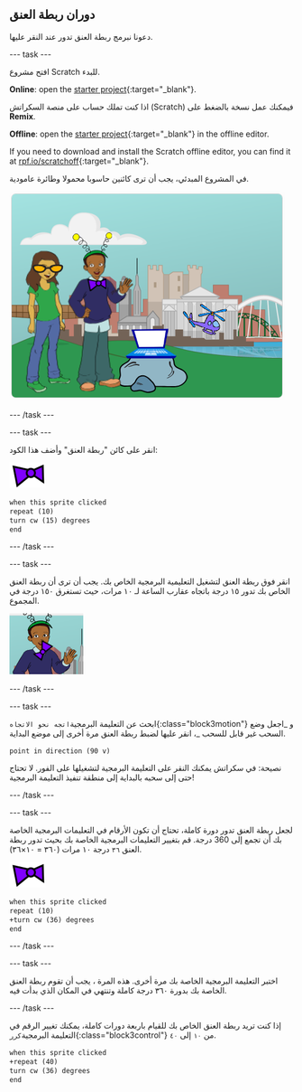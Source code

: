 ## دوران ربطة العنق

دعونا نبرمج ربطة العنق تدور عند النقر عليها.

--- task ---

افتح مشروع Scratch للبدء.

**Online**: open the [starter project](https://rpf.io/tech-toys-on){:target="_blank"}.

اذا كنت تملك حساب على منصة السكراتش (Scratch) فيمكنك عمل نسخة بالضغط على **Remix**.

**Offline**: open the [starter project](https://rpf.io/p/en/tech-toys-go){:target="_blank"} in the offline editor.

If you need to download and install the Scratch offline editor, you can find it at [rpf.io/scratchoff](https://rpf.io/scratchoff){:target="_blank"}.

في المشروع المبدئي، يجب أن ترى كائنين حاسوبا محمولا وطائرة عامودية.

![مشاريع البداية](images/toys-starter.png)

--- /task ---

--- task ---

انقر على كائن "ربطة العنق" وأضف هذا الكود:

![كائن ربطة العنق](images/bowtie-sprite.png)

```blocks3
when this sprite clicked
repeat (10)
turn cw (15) degrees
end
```

--- /task ---


--- task ---

انقر فوق ربطة العنق لتشغيل التعليمية البرمجية الخاص بك. يجب أن ترى أن ربطة العنق الخاص بك تدور ١٥ درجة باتجاه عقارب الساعة لـ ١٠ مرات، حيث تستغرق ١٥٠ درجة في المجموع.

![دوران ربطة العنق 150 درجة](images/toys-bowtie-test.png)

--- /task ---

--- task ---

ابحث عن التعليمة البرمجية`اتجه نحو الاتجاه`{:class="block3motion"} و _اجعل وضع السحب غير قابل للسحب _، انقر عليها لضبط ربطة العنق مرة أخرى إلى موضع البداية.

```blocks3
point in direction (90 v)
```

نصيحة: في سكراتش يمكنك النقر على التعليمة البرمجية لتشغيلها على الفور. لا تحتاج حتى إلى سحبه بالبداية إلى منطقة تنفيذ التعليمة البرمجية!

--- /task ---

--- task ---

لجعل ربطة العنق تدور دورة كاملة، تحتاج أن تكون الأرقام في التعليمات البرمجية الخاصة بك أن تجمع إلى 360 درجة. قم بتغيير التعليمات البرمجية الخاصة بك بحيث تدور ربطة العنق `٣٦` درجة ١٠ مرات (٣٦٠ = ١٠×٣٦).

![كائن ربطة العنق](images/bowtie-sprite.png)

```blocks3
when this sprite clicked
repeat (10)
+turn cw (36) degrees
end
```

--- /task ---

--- task ---

اختبر التعليمة البرمجية الخاصة بك مرة أخرى. هذه المرة ، يجب أن تقوم ربطة العنق الخاصة بك بدورة ٣٦٠ درجة كاملة وتنتهي في المكان الذي بدأت فيه.

--- /task ---

إذا كنت تريد ربطة العنق الخاص بك للقيام باربعة دورات كاملة، يمكنك تغيير الرقم في التعليمة البرمجية`كرر`{:class="block3control"} من `١٠` إلى `٤٠`.

```blocks3
when this sprite clicked
+repeat (40)
turn cw (36) degrees
end
```
